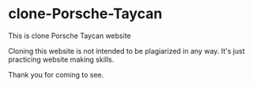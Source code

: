 # clone-Porsche-Taycan
This is clone Porsche Taycan website

Cloning this website is not intended to be plagiarized in any way. It's just practicing website making skills.

Thank you for coming to see.
